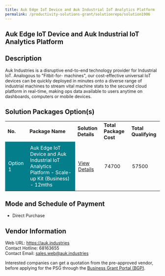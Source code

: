 ```yaml
---
title: Auk Edge IoT Device and Auk Industrial IoT Analytics Platform
permalink: /productivity-solutions-grant/solutionrepo/solution1906
---
```


## Auk Edge IoT Device and Auk Industrial IoT Analytics Platform

## Description

Auk Industries is a disruptive end-to-end technology provider for Industrial IoT. Analogous to "Fitbit-for- machines", our cost-effective universal IoT devices can be quickly deployed in minutes onto a diverse range of industrial machines to stream vital machine stats to the secured cloud platform in real-time, making ops data available to users anytime on dashboards, computers or mobile devices.

## Solution Packages Option(s)

<table>
<tr>
<td><b>No.</b></td>
<td><b>Package Name</b></td>
<td><b>Solution Details</b></td>
<td><b>Total Package Cost</b></td>
<td><b>Total Qualifying</b></td>
</tr>
<tr>
<td style='padding: 10px; background-color: #037E8A; color: #FFFFFF;'>Option 1</td>
<td style='padding: 10px; background-color: #037E8A; color: #FFFFFF;'>Auk Edge IoT Device and Auk Industrial IoT Analytics Platform - Scale-up Kit (Business) - 12mths</td>
<td style='padding: 10px;'><a href='https://www.gobusiness.gov.sg/images/psg/Desensitised_Auk_Industries_Annex_3__CR_wef_30_Sept_2021_Part_5.pdf' target='_blank'>View Details</a></td>
<td style='padding: 10px;'>74700</td>
<td style='padding: 10px;'>57500</td>
</tr>
</table>

## Mode and Schedule of Payment

 - Direct Purchase

## Vendor Information

 Web URL: https://auk.industries <br>Contact Hotline: 68163655 <br>Contact Email: sales.web@auk.industries <br>

Interested companies can get a quotation from the pre-approved vendor, before applying for the PSG through the <a href='https://www.businessgrants.gov.sg/' target='_blank' rel='noopener'>Business Grant Portal (BGP)</a>.

<script src="/jquery/resize-tables.js"></script>
